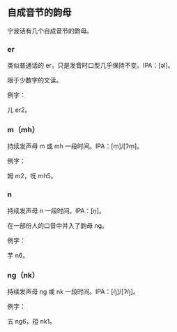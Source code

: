 ## 自成音节的韵母

宁波话有几个自成音节的韵母。

### er

类似普通话的 er，只是发音时口型几乎保持不变。IPA：\[əl\]。

限于少数字的文读。

例字：

儿 er2。

### m（mh）

持续发声母 m 或 mh 一段时间。IPA：\[m̩\]/\[ʔm̩\]。

例字：

姆 m2，呒 mh5。

### n

持续发声母 n 一段时间。IPA：\[n̩\]。

在一部份人的口音中并入了韵母 ng。

例字：

芋 n6。

### ng（nk）

持续发声母 ng 或 nk 一段时间。IPA：\[ŋ̍\]/\[ʔŋ̍\]。

例字：

五 ng6，孲 nk1。